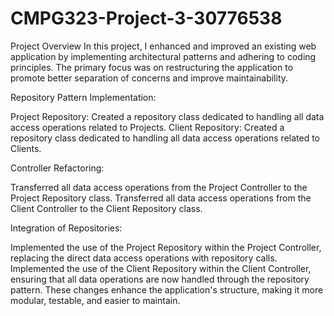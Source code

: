 # CMPG323-Project-3-30776538

Project Overview
In this project, I enhanced and improved an existing web application by implementing architectural patterns and adhering to coding principles. The primary focus was on restructuring the application to promote better separation of concerns and improve maintainability.

Repository Pattern Implementation:

Project Repository: Created a repository class dedicated to handling all data access operations related to Projects.
Client Repository: Created a repository class dedicated to handling all data access operations related to Clients.

Controller Refactoring:

Transferred all data access operations from the Project Controller to the Project Repository class.
Transferred all data access operations from the Client Controller to the Client Repository class.

Integration of Repositories:

Implemented the use of the Project Repository within the Project Controller, replacing the direct data access operations with repository calls.
Implemented the use of the Client Repository within the Client Controller, ensuring that all data operations are now handled through the repository pattern.
These changes enhance the application's structure, making it more modular, testable, and easier to maintain.
